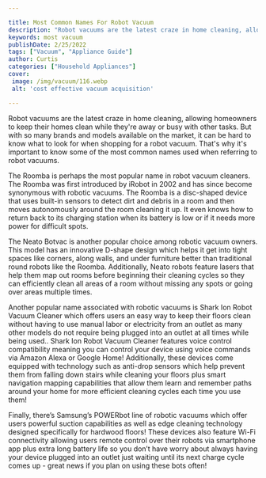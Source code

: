 ```yaml
---

title: Most Common Names For Robot Vacuum
description: "Robot vacuums are the latest craze in home cleaning, allowing homeowners to keep their homes clean while they're away or busy with...read now to learn more"
keywords: most vacuum
publishDate: 2/25/2022
tags: ["Vacuum", "Appliance Guide"]
author: Curtis
categories: ["Household Appliances"]
cover: 
 image: /img/vacuum/116.webp
 alt: 'cost effective vacuum acquisition'

---
```


Robot vacuums are the latest craze in home cleaning, allowing homeowners to keep their homes clean while they're away or busy with other tasks. But with so many brands and models available on the market, it can be hard to know what to look for when shopping for a robot vacuum. That's why it's important to know some of the most common names used when referring to robot vacuums. 

The Roomba is perhaps the most popular name in robot vacuum cleaners. The Roomba was first introduced by iRobot in 2002 and has since become synonymous with robotic vacuums. The Roomba is a disc-shaped device that uses built-in sensors to detect dirt and debris in a room and then moves autonomously around the room cleaning it up. It even knows how to return back to its charging station when its battery is low or if it needs more power for difficult spots. 

The Neato Botvac is another popular choice among robotic vacuum owners. This model has an innovative D-shape design which helps it get into tight spaces like corners, along walls, and under furniture better than traditional round robots like the Roomba. Additionally, Neato robots feature lasers that help them map out rooms before beginning their cleaning cycles so they can efficiently clean all areas of a room without missing any spots or going over areas multiple times. 

Another popular name associated with robotic vacuums is Shark Ion Robot Vacuum Cleaner which offers users an easy way to keep their floors clean without having to use manual labor or electricity from an outlet as many other models do not require being plugged into an outlet at all times while being used.. Shark Ion Robot Vacuum Cleaner features voice control compatibility meaning you can control your device using voice commands via Amazon Alexa or Google Home! Additionally, these devices come equipped with technology such as anti-drop sensors which help prevent them from falling down stairs while cleaning your floors plus smart navigation mapping capabilities that allow them learn and remember paths around your home for more efficient cleaning cycles each time you use them! 

Finally, there’s Samsung’s POWERbot line of robotic vacuums which offer users powerful suction capabilities as well as edge cleaning technology designed specifically for hardwood floors! These devices also feature Wi-Fi connectivity allowing users remote control over their robots via smartphone app plus extra long battery life so you don’t have worry about always having your device plugged into an outlet just waiting until its next charge cycle comes up - great news if you plan on using these bots often!
